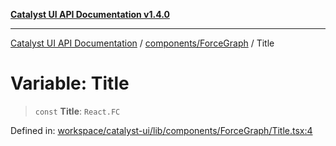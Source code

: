 [**Catalyst UI API Documentation v1.4.0**](../../../README.md)

---

[Catalyst UI API Documentation](../../../README.md) / [components/ForceGraph](../README.md) / Title

# Variable: Title

> `const` **Title**: `React.FC`

Defined in: [workspace/catalyst-ui/lib/components/ForceGraph/Title.tsx:4](https://github.com/TheBranchDriftCatalyst/catalyst-ui/blob/main/lib/components/ForceGraph/Title.tsx#L4)
